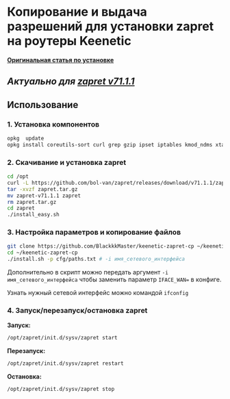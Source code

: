# Копирование и выдача разрешений для установки zapret на роутеры Keenetic

[**Оригинальная статья по установке**](https://habr.com/ru/articles/834826/)

## *Актуально для [zapret v71.1.1](https://github.com/bol-van/zapret/releases/tag/v71.1.1)*

## Использование

### 1. Установка компонентов

```bash
opkg  update
opkg install coreutils-sort curl grep gzip ipset iptables kmod_ndms xtables-addons_legacy git git-http
```

### 2. Скачивание и установка zapret

```bash
cd /opt
curl -L https://github.com/bol-van/zapret/releases/download/v71.1.1/zapret-v71.1.1.tar.gz > zapret.tar.gz
tar -xvzf zapret.tar.gz
mv zapret-v71.1.1 zapret
rm zapret.tar.gz
cd zapret
./install_easy.sh
```

### 3. Настройка параметров и копирование файлов

```bash
git clone https://github.com/BlackkkMaster/keenetic-zapret-cp ~/keenetic-zapret-cp
cd ~/keenetic-zapret-cp
./install.sh -p cfg/paths.txt # -i имя_сетевого_интерфейса
```

Дополнительно в скрипт можно передать аргумент `-i имя_сетевого_интерфейса` чтобы заменить параметр `IFACE_WAN=` в конфиге.

Узнать нужный сетевой интерфейс можно командой `ifconfig`

### 4. Запуск/перезапуск/остановка zapret

**Запуск:**

```bash
/opt/zapret/init.d/sysv/zapret start
```

**Перезапуск:**

```bash
/opt/zapret/init.d/sysv/zapret restart
```

**Остановка:**

```bash
/opt/zapret/init.d/sysv/zapret stop
```
